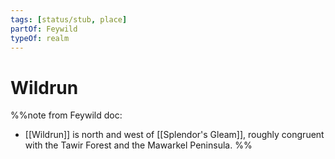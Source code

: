 ```yaml
---
tags: [status/stub, place]
partOf: Feywild
typeOf: realm
---
```

# Wildrun

%%note from Feywild doc:
- [[Wildrun]] is north and west of [[Splendor's Gleam]], roughly congruent with the Tawir Forest and the Mawarkel Peninsula.
%%